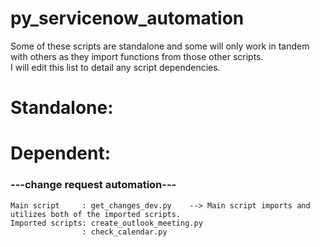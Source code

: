 # py_servicenow_automation

Some of these scripts are standalone and some will only work in tandem with others as they import functions from those other scripts. <br>
I will edit this list to detail any script dependencies. <br>

# Standalone:

# Dependent:
### ---change request automation---
    Main script     : get_changes_dev.py    --> Main script imports and utilizes both of the imported scripts.  
    Imported scripts: create_outlook_meeting.py  
                    : check_calendar.py
